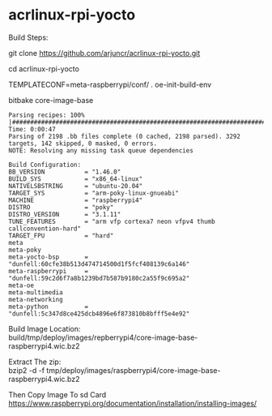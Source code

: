 # acrlinux-rpi-yocto

Build Steps:  

git clone https://github.com/arjuncr/acrlinux-rpi-yocto.git      

cd acrlinux-rpi-yocto   

TEMPLATECONF=meta-raspberrypi/conf/ . oe-init-build-env

bitbake core-image-base      

```
Parsing recipes: 100% |#################################################################################| Time: 0:00:47
Parsing of 2198 .bb files complete (0 cached, 2198 parsed). 3292 targets, 142 skipped, 0 masked, 0 errors.
NOTE: Resolving any missing task queue dependencies

Build Configuration:
BB_VERSION           = "1.46.0"
BUILD_SYS            = "x86_64-linux"
NATIVELSBSTRING      = "ubuntu-20.04"
TARGET_SYS           = "arm-poky-linux-gnueabi"
MACHINE              = "raspberrypi4"
DISTRO               = "poky"
DISTRO_VERSION       = "3.1.11"
TUNE_FEATURES        = "arm vfp cortexa7 neon vfpv4 thumb callconvention-hard"
TARGET_FPU           = "hard"
meta
meta-poky
meta-yocto-bsp       = "dunfell:60cfe38b513d474714500d1f5fcf408139c6a146"
meta-raspberrypi     = "dunfell:59c2d6f7a8b1239bd7b587b9180c2a55f9c695a2"
meta-oe
meta-multimedia
meta-networking
meta-python          = "dunfell:5c347d8ce425dcb4896e6f873810b8bfff5e4e92"

```

Build Image Location:  
build/tmp/deploy/images/repberrypi4/core-image-base-raspberrypi4.wic.bz2    

Extract The zip:  
bzip2 -d -f tmp/deploy/images/raspberrypi4/core-image-base-raspberrypi4.wic.bz2   

Then Copy Image To sd Card  
https://www.raspberrypi.org/documentation/installation/installing-images/
